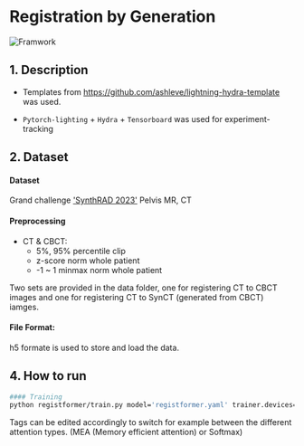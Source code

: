 # Registration by Generation
![Framwork](https://github.com/user-attachments/assets/3459a3e6-9db6-4a2c-9469-a1aef20e0669)


## 1. Description

- Templates from https://github.com/ashleve/lightning-hydra-template was used.

- `Pytorch-lighting` + `Hydra` + `Tensorboard` was used for experiment-tracking


## 2. Dataset
#### Dataset 
Grand challenge ['SynthRAD 2023'](https://synthrad2023.grand-challenge.org/) Pelvis MR, CT

#### Preprocessing
- CT & CBCT: 
  - 5%, 95% percentile clip 
  - z-score norm whole patient 
  - -1 ~ 1 minmax norm whole patient

Two sets are provided in the data folder, one for registering CT to CBCT images and one for registering CT to SynCT (generated from CBCT) iamges.

#### File Format: 
h5 formate is used to store and load the data.


## 4. How to run

```bash
#### Training
python registformer/train.py model='registformer.yaml' trainer.devices=[0] tags='SynthRAD_Registformer_try'
```
Tags can be edited accordingly to switch for example between the different attention types. (MEA (Memory efficient attention) or Softmax)
